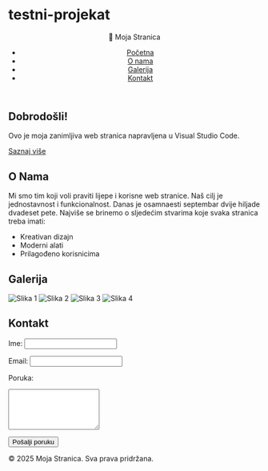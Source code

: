 # testni-projekat
<!DOCTYPE html>
<html lang="hr">
<head>
  <meta charset="UTF-8">
  <meta name="viewport" content="width=device-width, initial-scale=1.0">
  <title>Moja Zanimljiva Stranica</title>
  <link rel="stylesheet" href="style.css">
  <link rel="preconnect" href="https://fonts.googleapis.com" />
  <link rel="preconnect" href="https://fonts.gstatic.com" crossorigin />
  <link href="https://fonts.googleapis.com/css2?family=Poppins:wght@400;600;700&display=swap" rel="stylesheet">
</head>
<body>

  <header>
    <nav>
      <div class="logo">🌟 Moja Stranica</div>
      <ul class="nav-links">
        <li><a href="#pocetna">Početna</a></li>
        <li><a href="#o-nama">O nama</a></li>
        <li><a href="#galerija">Galerija</a></li>
        <li><a href="#kontakt">Kontakt</a></li>
      </ul>
    </nav>
  </header>

  <section class="hero" id="pocetna">
    <h1>Dobrodošli!</h1>
    <p>Ovo je moja zanimljiva web stranica napravljena u Visual Studio Code.</p>
    <a href="#o-nama" class="btn">Saznaj više</a>
  </section>

  <section class="about" id="o-nama">
    <h2>O Nama</h2>
    <p>Mi smo tim koji voli praviti lijepe i korisne web stranice. Naš cilj je jednostavnost i funkcionalnost. Danas je osamnaesti septembar dvije hiljade dvadeset pete. Najviše se brinemo o sljedećim stvarima koje svaka stranica treba imati:</p>
    <ul>
      <li>Kreativan dizajn</li>
      <li>Moderni alati</li>
      <li>Prilagođeno korisnicima</li>
    </ul>
  </section>

  <section class="gallery" id="galerija">
    <h2>Galerija</h2>
    <div class="gallery-container">
      <img src="https://th.bing.com/th/id/OIP.Zyz_0Gq74ILbkcWwh-vzcAHaE8?w=233&h=180&c=7&r=0&o=7&pid=1.7&rm=3" alt="Slika 1">
      <img src="https://th.bing.com/th/id/OIP.72hWIsuRw3k8wNXPMie_9wHaEx?w=275&h=180&c=7&r=0&o=7&pid=1.7&rm=3" alt="Slika 2">
      <img src="https://th.bing.com/th/id/OIP.Zyz_0Gq74ILbkcWwh-vzcAHaE8?w=233&h=180&c=7&r=0&o=7&pid=1.7&rm=3" alt="Slika 3">
      <img src="https://th.bing.com/th/id/OIP.Zyz_0Gq74ILbkcWwh-vzcAHaE8?w=233&h=180&c=7&r=0&o=7&pid=1.7&rm=3" alt="Slika 4">
    </div>
  </section>

  <section class="contact" id="kontakt">
    <h2>Kontakt</h2>
    <form action="#" method="post" class="contact-form">
      <label for="ime">Ime:</label>
      <input type="text" id="ime" name="ime" required>

<label for="email">Email:</label>
<input type="email" id="email" name="email" required>

<label for="poruka">Poruka:</label>
<textarea id="poruka" name="poruka" rows="5" required></textarea>

<button type="submit">Pošalji poruku</button>
    </form>
  </section>

  <footer>
    <p>© 2025 Moja Stranica. Sva prava pridržana.</p>
  </footer>

</body>
</html>



